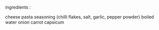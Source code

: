 ingredients :


cheese
pasta
seasoning (chilli flakes, salt, garlic, pepper powder)
boiled water
onion
carrot
capsicum

